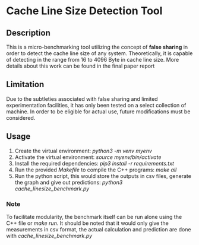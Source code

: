 # Cache Line Size Detection Tool

## Description
This is a micro-benchmarking tool utilizing the concept of **false sharing** in order to detect the cache line size of any system. Theoretically, it is capable of detecting in the range from 16 to 4096 Byte in cache line size. More details about this work can be found in the final paper report

## Limitation 
Due to the subtleties associated with false sharing and limited experimentation facilities, it has only been tested on a select collection of machine. In order to be eligible for actual use, future modifications must be considered. 

## Usage
1. Create the virtual environment: *python3 -m venv myenv*
2. Activate the virtual environment: *source myenv/bin/activate*
3. Install the required dependencies: *pip3 install -r requirements.txt*
4. Run the provided *Makefile* to compile the C++ programs: *make all*
5. Run the python script, this would store the outputs in csv files\, generate the graph and give out predictions: *python3 cache_linesize_benchmark.py*

### Note
To facilitate modularity, the benchmark itself can be run alone using the C++ file or *make run*. It should be noted that it would only give the measurements in csv format, the actual calculation and prediction are done with *cache_linesize_benchmark.py*
